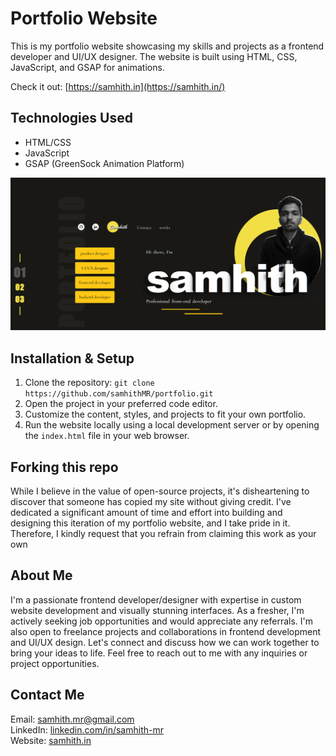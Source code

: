 # Portfolio Website

This is my portfolio website showcasing my skills and projects as a frontend developer and UI/UX designer. The website is built using HTML, CSS, JavaScript, and GSAP for animations.

Check it out: [https://samhith.in](https://samhith.in/)


## Technologies Used
- HTML/CSS
- JavaScript
- GSAP (GreenSock Animation Platform)

![Screenshot](screenshot.png)

## Installation & Setup

1. Clone the repository: `git clone https://github.com/samhithMR/portfolio.git`
2. Open the project in your preferred code editor.
3. Customize the content, styles, and projects to fit your own portfolio.
4. Run the website locally using a local development server or by opening the `index.html` file in your web browser.

## Forking this repo

While I believe in the value of open-source projects, it's disheartening to discover that someone has copied my site without giving credit. I've dedicated a significant amount of time and effort into building and designing this iteration of my portfolio website, and I take pride in it. Therefore, I kindly request that you refrain from claiming this work as your own

## About Me
I'm a passionate frontend developer/designer with expertise in custom website development and visually stunning interfaces. As a fresher, I'm actively seeking job opportunities and would appreciate any referrals. I'm also open to freelance projects and collaborations in frontend development and UI/UX design. Let's connect and discuss how we can work together to bring your ideas to life. Feel free to reach out to me with any inquiries or project opportunities.

Contact Me
-----------

Email: [samhith.mr@gmail.com](mailto:your-email@example.com) <br />
LinkedIn: [linkedin.com/in/samhith-mr](https://www.linkedin.com/in/samhith-mr)<br />
Website: [samhith.in](https://www.samhith.in)


